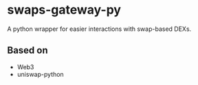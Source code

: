 # swaps-gateway-py
A python wrapper for easier interactions with swap-based DEXs.

## Based on
* Web3
* uniswap-python

